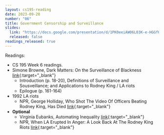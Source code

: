 ```yaml
---
layout: cs195-reading
date: 2023-09-28
number: "06"
title: Government Censorship and Surveillance
slides:
  link: "https://docs.google.com/presentation/d/1PK0eeiAW06L03K-e-HGGfQdSG_wcG4dfqI-yMFBNlpc/edit"
  released: false
readings_released: true
---
```


Readings:
- CS 195 Week 6 readings.
- Simone Browne, Dark Matters: On the Surveillance of Blackness [link](https://ebookcentral-proquest-com.libproxy.berkeley.edu/lib/berkeley-ebooks/detail.action?pq-origsite=primo&docID=2194890){:target="\_blank"}
  - Introduction (p. 18-20), Definitions of Surveillance and Sousveillance; and Applications to Rodney King / LA riots
  - Epilogue (p. 161-164)
- 1992 LA riots
  - NPR, George Holliday, Who Shot The Video Of Officers Beating Rodney King, Has Died [link](https://www.npr.org/2021/09/21/1039236256/george-holliday-who-shot-the-video-of-officers-beating-rodney-king-has-died){:target="\_blank"}
- **Optional**
  - Virginia Eubanks, Automating Inequality [link](https://drive.google.com/file/d/11d35AjZKZdcZGh-ydW3vUsE7LsLnbLxa/view?usp=sharing){:target="\_blank"}
  -  NPR, When LA Erupted In Anger: A Look Back At The Rodney King Riots [link](https://www.npr.org/2017/04/26/524744989/when-la-erupted-in-anger-a-look-back-at-the-rodney-king-riots){:target="\_blank"}
